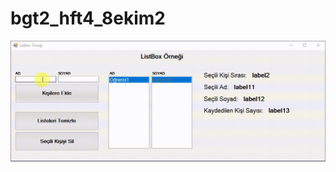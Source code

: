 # bgt2_hft4_8ekim2

![alt text](https://github.com/ezfesoft/bgt2_hft4_8ekim2/blob/master/ntpII_8ekim1.gif)
